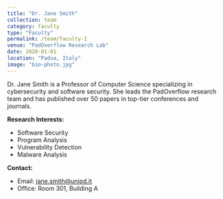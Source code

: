 ```yaml
---
title: "Dr. Jane Smith"
collection: team
category: faculty
type: "Faculty"
permalink: /team/faculty-1
venue: "PadOverflow Research Lab"
date: 2020-01-01
location: "Padua, Italy"
image: "bio-photo.jpg"
---
```


Dr. Jane Smith is a Professor of Computer Science specializing in cybersecurity and software security. She leads the PadOverflow research team and has published over 50 papers in top-tier conferences and journals.

**Research Interests:**
- Software Security
- Program Analysis
- Vulnerability Detection
- Malware Analysis

**Contact:**
- Email: jane.smith@unipd.it
- Office: Room 301, Building A 